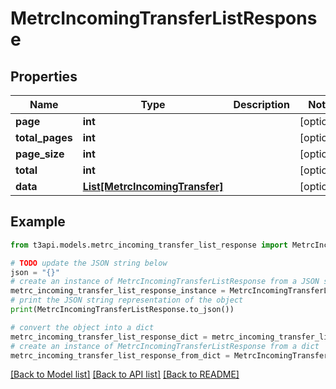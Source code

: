 # MetrcIncomingTransferListResponse


## Properties

Name | Type | Description | Notes
------------ | ------------- | ------------- | -------------
**page** | **int** |  | [optional] 
**total_pages** | **int** |  | [optional] 
**page_size** | **int** |  | [optional] 
**total** | **int** |  | [optional] 
**data** | [**List[MetrcIncomingTransfer]**](MetrcIncomingTransfer.md) |  | [optional] 

## Example

```python
from t3api.models.metrc_incoming_transfer_list_response import MetrcIncomingTransferListResponse

# TODO update the JSON string below
json = "{}"
# create an instance of MetrcIncomingTransferListResponse from a JSON string
metrc_incoming_transfer_list_response_instance = MetrcIncomingTransferListResponse.from_json(json)
# print the JSON string representation of the object
print(MetrcIncomingTransferListResponse.to_json())

# convert the object into a dict
metrc_incoming_transfer_list_response_dict = metrc_incoming_transfer_list_response_instance.to_dict()
# create an instance of MetrcIncomingTransferListResponse from a dict
metrc_incoming_transfer_list_response_from_dict = MetrcIncomingTransferListResponse.from_dict(metrc_incoming_transfer_list_response_dict)
```
[[Back to Model list]](../README.md#documentation-for-models) [[Back to API list]](../README.md#documentation-for-api-endpoints) [[Back to README]](../README.md)


